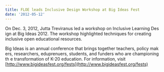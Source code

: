```yaml
---
title: FLOE leads Inclusive Design Workshop at Big Ideas Fest
date: '2012-05-12'
---
```


On Dec. 3, 2012, Jutta Treviranus led a workshop on Inclusive Learning Des
ign at Big Ideas 2012. The workshop highlighted techniques for creating inclusive open educational resources.

Big Ideas is an annual conference that brings together teachers, policy mak
ers, researchers, eduprenuers, students, and funders who are championing th
e transformation of K-20 education. For information, visit
[http://www.bigideasfest.org/fests](http://www.bigideasfest.org/fests)
